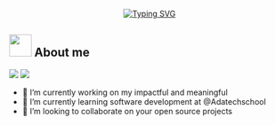 
<p align="center">
<a href="https://git.io/typing-svg"><img src="https://readme-typing-svg.demolab.com?font=Georgia&weight=800&pause=1000&size=33&color=d7ba62&width=370&height=100&lines=Hi+%2C+I'm+Aisséta+%F0%9F%AB%B6%F0%9F%8F%BE" alt="Typing SVG" /></a>
</p>
<p align="left"> 
 </p>
	
## <picture><img src = "https://user-images.githubusercontent.com/64439609/213525571-a0b12213-7e89-48df-a45f-153c78f3cf5e.png" width =40px></picture> **About me**


 <p align="left">
  <img src="https://img.shields.io/badge/Focus-Frontend%20Development-dodgerblue" />
  <img src="https://img.shields.io/badge/Languages-French-dodgerblue" />
</p>

- 🔭 I’m currently working on my impactful and meaningful 
- 🌱 I’m currently learning software development at @Adatechschool
- 👯 I’m looking to collaborate on your open source projects

<br>
